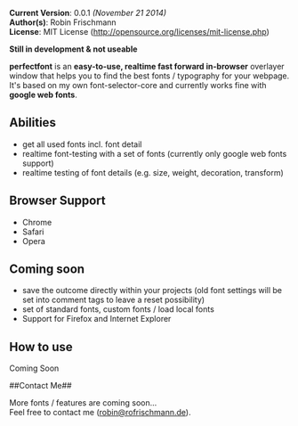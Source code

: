 
**Current Version**: 0.0.1 *(November 21 2014)*   
**Author(s)**: Robin Frischmann   
**License**: MIT License (http://opensource.org/licenses/mit-license.php)

**Still in development & not useable**   
    
**perfectfont** is an **easy-to-use, realtime fast forward in-browser** overlayer window that helps you to find the best fonts / typography for your webpage.
It's based on my own font-selector-core and currently works fine with **google web fonts**.   

## Abilities ##
* get all used fonts incl. font detail
* realtime font-testing with a set of fonts (currently only google web fonts support)
* realtime testing of font details (e.g. size, weight, decoration, transform)
    
## Browser Support ##
* Chrome
* Safari
* Opera     

## Coming soon ##
* save the outcome directly within your projects (old font settings will be set into comment tags to leave a reset possibility)
* set of standard fonts, custom fonts / load local fonts
* Support for Firefox and Internet Explorer

## How to use ##
Coming Soon

##Contact Me##

More fonts / features are coming soon...  
Feel free to contact me ([robin@rofrischmann.de](mailto:robin@rofrischmann.de)).
 
